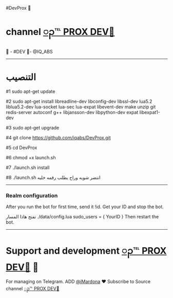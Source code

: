 #DevProx 🔱
# channel [ၣ℡ PROX DEV🔵](https://telegram.me/DEV_PROX)
👮 - #DEV 🏻-  @IQ_ABS
* * *


# التنصيب
#1
sudo apt-get update

#2
sudo apt-get install libreadline-dev libconfig-dev libssl-dev lua5.2 liblua5.2-dev lua-socket lua-sec lua-expat libevent-dev make unzip git redis-server autoconf g++ libjansson-dev libpython-dev expat libexpat1-dev

#3
sudo apt-get upgrade

#4
git clone https://github.com/iqabs/DevProx.git

#5
cd DevProx

#6
chmod +x launch.sh

#7
./launch.sh install

#8
./launch.sh انتضر شويه وراح يطلب رقمه خليه
* * *

### Realm configuration

After you run the bot for first time, send it !id. Get your ID and stop the bot.

تفتح هاذا المسار ./data/config.lua 
  sudo_users = {
    YourID
  }
Then restart the bot.
* * *

# Support and development [ၣ℡ PROX DEV🔵](https://telegram.me/DEV_PROX) 🐾

For managing on Telegram.
ADD [@iMardona](https://telegram.me/iMardona) ❤️
Subscribe to Source channel [ၣ℡ PROX DEV🔵](https://telegram.me/DEV_PROX) 
